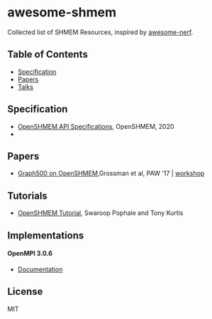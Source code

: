 # awesome-shmem
Collected list of SHMEM Resources, inspired by [awesome-nerf](https://github.com/yenchenlin/awesome-NeRF).

## Table of Contents
- [Specification](#specification)
- [Papers](#papers)
- [Talks](#talks)

## Specification
- [OpenSHMEM API Specifications](http://www.openshmem.org/site/specification), OpenSHMEM, 2020
- 
## Papers
- [Graph500 on OpenSHMEM](https://dl.acm.org/doi/10.1145/3144779.3144781),Grossman et al, PAW '17 | [workshop](https://sc17.supercomputing.org/SC17%20Archive/workshops/workshop_pages/wkpr182.html)

## Tutorials
- [OpenSHMEM Tutorial](http://www.openshmem.org/site/sites/default/site_files/SHMEM_tutorial.pdf), Swaroop Pophale and Tony Kurtis

## Implementations
#### OpenMPI 3.0.6
- [Documentation](https://www.open-mpi.org/doc/v3.0/man3/OpenSHMEM.3.php)

## License 
MIT
